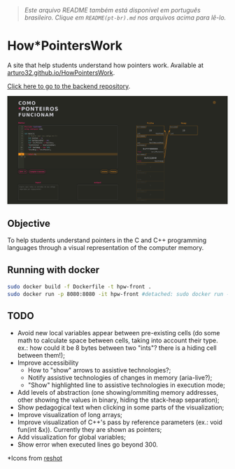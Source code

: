 > *Este arquivo README também está disponível em português brasileiro. Clique em `README(pt-br).md` nos arquivos acima para lê-lo.*


# How\*PointersWork
A site that help students understand how pointers work. Available at <a href = "https://arturo32.github.io/HowPointersWork/">arturo32.github.io/HowPointersWork</a>.

<a href="https://github.com/arturo32/HowPointersWork-server">Click here to go to the backend repository</a>.

<p align="center">
<img src="./images/main.png"
   alt="Screenshot of the site: code editor on the left, in the right a representation of a computer's memory is showing the variables and pointers in two columns: stack and heap."/>
</p>

## Objective
To help students understand pointers in the C and C++ programming languages through a visual representation of the computer memory.


## Running with docker 

```bash
sudo docker build -f Dockerfile -t hpw-front .
sudo docker run -p 8080:8080 -it hpw-front #detached: sudo docker run -d -p 8080:8080 hpw-front
```

## TODO

- Avoid new local variables appear between pre-existing cells (do some math to calculate space between cells, taking into account their type. ex.: how could it be 8 bytes between two "ints"? there is a hiding cell between them!);
- Improve accessibility
    - How to "show" arrows to assistive technologies?;
    - Notify assistive technologies of changes in memory (aria-live?);
    - "Show" highlighted line to assistive technologies in execution mode;
- Add levels of abstraction (one showing/ommiting memory addresses, other showing the values in binary, hiding the stack-heap separation);
- Show pedagogical text when clicking in some parts of the visualization;
- Improve visualization of long arrays;
- Improve visualization of C++'s pass by reference parameters (ex.: void fun(int &x)). Currently they are shown as pointers;
- Add visualization for global variables;
- Show error when executed lines go beyond 300.

*Icons from [reshot](https://www.reshot.com)
